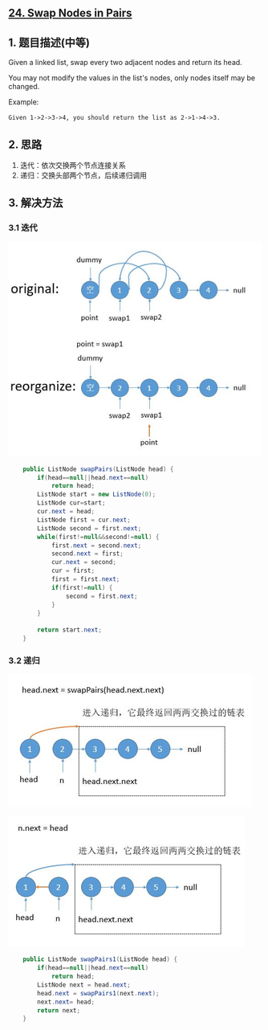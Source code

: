 ## [24. Swap Nodes in Pairs](https://leetcode-cn.com/problems/swap-nodes-in-pairs/)

## 1. 题目描述\(中等\)

Given a linked list, swap every two adjacent nodes and return its head.

You may not modify the values in the list's nodes, only nodes itself may be changed.

Example:

```
Given 1->2->3->4, you should return the list as 2->1->4->3.
```

## 2. 思路

1. 迭代：依次交换两个节点连接关系
2. 递归：交换头部两个节点，后续递归调用

## 3. 解决方法

### 3.1 迭代

![](/assets/001-100/024-solution-1-1.png)



```java
    public ListNode swapPairs(ListNode head) {
        if(head==null||head.next==null)
            return head;
        ListNode start = new ListNode(0);
        ListNode cur=start;
        cur.next = head;
        ListNode first = cur.next;
        ListNode second = first.next;
        while(first!=null&&second!=null) {
            first.next = second.next;
            second.next = first;
            cur.next = second;
            cur = first;
            first = first.next;
            if(first!=null) {
                second = first.next;
            }
        }

        return start.next;
    }
```

### 3.2 递归

![](/assets/001-100/024-solution-2-1.png)



![](/assets/001-100/024-solution-2-2.png)

```java
    public ListNode swapPairs1(ListNode head) {
        if(head==null||head.next==null)
            return head;
        ListNode next = head.next;
        head.next = swapPairs1(next.next);
        next.next= head;
        return next;
    }
```




